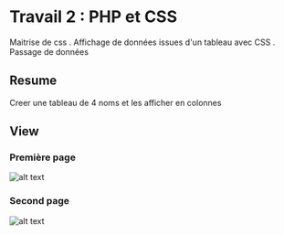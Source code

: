 # Travail 2 : PHP et CSS 
  Maitrise de css . Affichage de données issues d'un tableau avec CSS .
  Passage de données 
  
## Resume
  Creer une tableau de 4 noms et les afficher en colonnes
  
## View
  ### Première page
 ![alt text](https://raw.githubusercontent.com/svngoku/Exercice_Git_En_Equipe/master/t2/exo2.png)
  ### Second page
 ![alt text](https://raw.githubusercontent.com/svngoku/Exercice_Git_En_Equipe/master/t2/exo2-suite.png)
 
